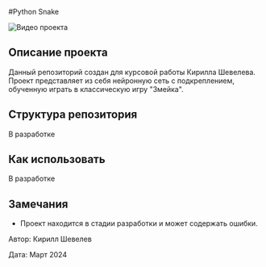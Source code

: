#Python Snake

![Видео проекта](https://i.imgur.com/3x2SrL6.gif)





## Описание проекта

Данный репозиторий создан для курсовой работы Кирилла Шевелева. Проект представляет из себя нейронную сеть c подкреплением, обученную играть в классическую игру "Змейка".


## Структура репозитория

В разработке

## Как использовать

В разработке

## Замечания

- Проект находится в стадии разработки и может содержать ошибки.

Автор: Кирилл Шевелев

Дата: Март 2024
